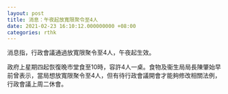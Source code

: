 ```yaml
---
layout: post
title: 消息：午夜起放寬限聚令至4人
date: 2021-02-23 16:10:12.000000000 +08:00
categories: rthk
---
```


消息指，行政會議通過放寬限聚令至4人，午夜起生效。

政府上星期四起恢復晚市堂食至10時，容許4人一桌。食物及衞生局局長陳肇始早前曾表示，當局想放寬限聚令至4人，但有待行政會議開會才能夠修改相關法例，行政會議上周二休會。
